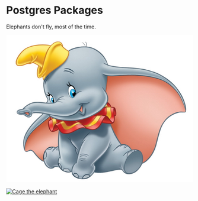 # Postgres Packages

Elephants don't fly, most of the time.

![Dumbo](/img/dumbo.jpg)

[![Cage the elephant](http://i.imgur.com/mSIkpQY.png)](https://www.youtube.com/watch?v=HKtsdZs9LJo)
